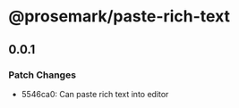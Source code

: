 # @prosemark/paste-rich-text

## 0.0.1

### Patch Changes

- 5546ca0: Can paste rich text into editor
